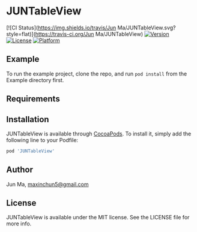 # JUNTableView

[![CI Status](https://img.shields.io/travis/Jun Ma/JUNTableView.svg?style=flat)](https://travis-ci.org/Jun Ma/JUNTableView)
[![Version](https://img.shields.io/cocoapods/v/JUNTableView.svg?style=flat)](https://cocoapods.org/pods/JUNTableView)
[![License](https://img.shields.io/cocoapods/l/JUNTableView.svg?style=flat)](https://cocoapods.org/pods/JUNTableView)
[![Platform](https://img.shields.io/cocoapods/p/JUNTableView.svg?style=flat)](https://cocoapods.org/pods/JUNTableView)

## Example

To run the example project, clone the repo, and run `pod install` from the Example directory first.

## Requirements

## Installation

JUNTableView is available through [CocoaPods](https://cocoapods.org). To install
it, simply add the following line to your Podfile:

```ruby
pod 'JUNTableView'
```

## Author

Jun Ma, maxinchun5@gmail.com

## License

JUNTableView is available under the MIT license. See the LICENSE file for more info.
